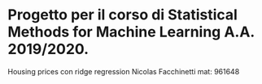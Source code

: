 # Progetto per il corso di Statistical Methods for Machine Learning A.A. 2019/2020.
Housing prices con ridge regression
Nicolas Facchinetti mat: 961648